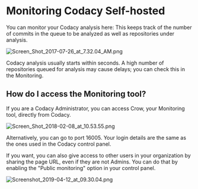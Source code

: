 # Monitoring Codacy Self-hosted

You can monitor your Codacy analysis here: This keeps track of the number of commits in the queue to be analyzed as well as repositories under analysis.  

![Screen_Shot_2017-07-26_at_7.32.04_AM.png](/images/Screen_Shot_2017-07-26_at_7.32.04_AM.png)

Codacy analysis usually starts within seconds. A high number of repositories queued for analysis may cause delays; you can check this in the Monitoring.

## How do I access the Monitoring tool?  

If you are a Codacy Administrator, you can access Crow, your Monitoring tool, directly from Codacy.

![Screen_Shot_2018-02-08_at_10.53.55.png](/images/Screen_Shot_2018-02-08_at_10.53.55.png)

Alternatively, you can go to port 16005. Your login details are the same as the ones used in the Codacy control panel.

If you want, you can also give access to other users in your organization by sharing the page URL, even if they are not Admins. You can do that by enabling the "Public monitoring" option in your control panel.  

![Screenshot_2019-04-12_at_09.30.04.png](/images/Screenshot_2019-04-12_at_09.30.04.png)
